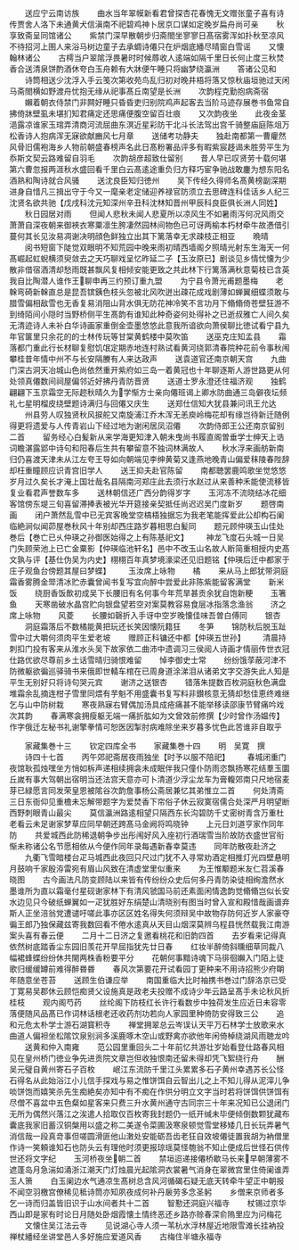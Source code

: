 <!-- { "loadSidebar": true } -->
　　送应宁云南访族
　　曲水当年翠幙新看君曾探杏花春愧无文赠张童子喜有诗传贾舍人洛下未通黄犬信滇南不祀碧鸡神卜居京口谋如定晚岁扁舟尚可亲
　　秋享致斋呈同馆诸公
　　紫禁门深早散朝步归斋閤坐寥寥日髙宿雾浑如扑秋至凉风不待招河上圉人来浴马树边童子去承蜩诗僊只在炉烟底繙尽晴窗白雪谣
　　又懐翰林诸公
　　古樗当户翠隂浮畏暑时时候蓐收人逺端如隔千里日长何止度三秋焚香合送清泉饼酌酒休夸白玉舟赖有大牀便午睡只将幽梦绕瀛洲
　　答诸公见和
　　诗筒相送少沈浮入手云笺次第收苑鸟乱归初对晚井梧将落又惊秋庙垣驰过天闲马斋閤横如野渡舟忧抱无缘从祀事髙丘南望是长洲
　　次韵程克勤抱病斋宿
　　嬾着朝衣侍禁门非闗好睡只昏昏吏归别院鸡声起客去当阶马迹存展巻书鱼常自拂倚牀壁虱未堪扪知君痛定还思痛便腹空留百壮痕
　　又次韵夜坐
　　此夜金茎浥露凉谁家玉琯弄清商河流屈曲东溟近星彩防干北斗长法驾出宫千骑整庙庭陈俎万松香诗人抱病浑无寐欲献豳风七月章
　　送储考功静夫
　　独赴南都第一曹癯然风骨旧儒袍海乡人物前朝盛春榜声名此日髙粉署品评多有暇紫宸趍谒未胜劳平生为忝斯文契云路难留自羽毛
　　次韵胡彦超致仕留别
　　昔人早已叹贤劳十载何堪第六曹忽报两涯秋水盛回看千里白云髙逺途重负归方释巧宦争驰战敢鏖为想东阳名酒熟和陶诗就合风骚
　　送沈良臣知归徳州
　　吴下传经久得师名髙黄榜副深期进身自惜凡三揖出守于今又一麾亲老定储迎养禄官防须立去思碑连科佳话乡人纪三沈贤名欲共驰【戊戌科沈元知深州辛丑科沈林知晋州甲辰科良臣俱长洲人同姓】
　　秋日园居对雨
　　但闻人悲秋未闻人悲夏所以凉风生不如暑雨泻何况风雨交萧萧自深夜朝来御裌衣寒粟凛生胯凄然园林间物色已可讶两榆本朽材牵牛故慿借引蔓何其长见汝易凋谢决明顔色鲜独立出其下篱落幸无求疎枝正相亚
　　晩晴
　　阅书短窗下陡觉双眼明不知荒园中晚来雨初晴西墙阁夕照晴光射东生海天一何髙崛起虹蜺横须臾敛去之天巧聊戏呈忆昨延二子【玉汝原已】剧谈见乡情忧懐为少散非借宿酒清却愁雨既甚飘风复相倾安能更致之共此林下行篱落满秋意菊枝已含英我自比陶潜人谁作王聊申再三约预订重九盟
　　为宁县令萧光甫题墨梅
　　老榦弯碕新榦直总是昆吾镔銕色枝头忽被北风吹迸出疎花成戏剧薄如蝉翼细蝶须敢与腊雪偏相敌雪也无香复易消阻山背水俱无防花神冷笑不言功月下翛翛倚苍壁狂游不到绮陌间小隠时当野桥侧平生髙韵有谁知此种奇姿何处得补之已逝叔雅亡人间久矣无清迹诗人未补白华诗画家重倒金壶墨悠悠此意我所谙欲向萧侯聊比徳试看宁县九年官箧里只余花的的士林传玩等甘棠黄鹤楼中莫吹笛
　　送巫克庄知孟县
　　霜落都门重此行长材聊复慰饥氓定期赤地连村熟试看黄河绕郭清春院种花前令事秋闱攀桂昔年情中州不与长安隔賸有人来达政声
　　送袁道官还南京朝天宫
　　九曲门深古洞天冶城山色尚依然重开紫府如三岛一着黄冠也十年聊逐斯人游世路更从何处领真僊数间祠屋偏邻近好拂丹青防晋贤
　　送道士罗永澄还住福济观
　　独鹤翩翩下玉京霜空无际趂秋晴久为学惭方士亲向僊班谒上卿水防曲通三岛僻夜坛频礼七星明榴皮绕壁题诗满归与回僊又庆生
　　送郑仕信知大犹县兼问讯王允达
　　州县劳人叹独贤秋风捩舵又南旋浦江乔木浑无恙庾岭梅花却有缘岂待新迁随例得更将遗爱与人传青岩山下经过地为谢闲居凤沼僊
　　次韵侍郎王公还南京留别二首
　　留务经心白髪新从来学海更知津入朝未曳尚书履直阁曽垂学士绅天上诰词瞻湛露郢中诗句和阳春后生共有攀留意不独词林满故人
　　秋水浮来画舫新南归仍喜渡天津未从江左夸王导如向朝端见李绅黄菊又逢燕地晚青山偏爱秣陵春陛辞却枉重瞳顾应识青宫旧学人
　　送王抑夫赴官陈留
　　南都聴罢鹿鸣歌坐觉悠悠岁月过久矣长才淹上国壮哉名县隔南河郑庄此去须行水赵过从来善种禾能使流移皆复业看君声誉数车多
　　送林朝信还广西分韵得岁字
　　玉河冻不流晓结冰花细客馆傍东堤三旬喜留滞捧表被光华开筵接亲契抵任尚迟迟吴门度新岁
　　题啓南画
　　闭户萧然乱雪中已无宾客晚堂空槁梧独据忘为我老笔能挥爱此公却构石阑临絶涧似闻茆屋巻秋风十年别却西庄路岁暮相思白髪同
　　题元顾仲瑛玉山佳处巻后【巻亡已乆仲瑛之孙御医始得之上有陈基祀文】
　　神龙飞度石头城一日吴门失顾荣池上已亡金粟影【仲瑛临池轩名】邑中不改玉山名故人断简重相授内史髙文孰与评【基仕伪吴为内史】栩栩百年真梦境濠梁还见旧题铭【仲瑛后迁中都家于庄子观鱼台傍题其屋曰梦蝶】
　　玉汝席上咏物
　　橘
　　来从马上郎犹带洞庭霜香雾腾金斝清冰贮赤囊曾闻书复写宜向醉中尝爱此非陈紫能留客满堂
　　新米饭
　　绕厨香饭歕初成吴下长腰旧有名何事今年荒旱甚贡余犹自饱新粳
　　玉箸鱼
　　天寒凿破水晶宫贮向银盘望若空对案莫教容易食层冰指落念渔翁
　　济之席上咏物
　　风菱
　　长腰如磬折入手讶中空岁晚懐佳味吾曽白傅同
　　银杏
　　洞庭霜落后不数橘能黄把玩还长笑因懐阮籍狂
　　冬笋
　　锦防秋后脱玉趾雪中过大嚼何须肉平生爱老坡
　　赠顾正科镛还中都【仲瑛五世孙】
　　清晨持刺扣门投有客来从淮水头吴下故家依二曲沛中遗调习三侯阅人诗画才情丽传世衣冠仕路优欲尽尊前乡土话雪晴归骑恨难留
　　悼李御史士常
　　纷纷饿莩蔽河津不防微躯欲徧巡驿骑书来俄即世輤车棺在已周身道涂涕泪从诸弟文字交游失此人知是平生无别好只将诗句哭元宾
　　谢济之送银杏
　　错落朱提数百枚洞庭秋色满盘堆霜余乱摘连柑子雪里同煨有芋魁不用盛囊书复写料非鑚核意无猜却愁佳恵终难继乞与山中防树栽
　　寒夜熟寐右臂偶加汤具成疮痛甚不能举移读邵康节臂痛吟戏次其韵
　　春满寒衾拥瘦躯无端一痛折肱如为文曾效前修撰【少时曾作汤媪传】作字俄迁左秘书礼谢擎拳情可恕医因掣肘病难除坐来岁暮多忧色此苦谁非自取乎













　　家藏集巻十三
　　钦定四库全书
　　家藏集巻十四
　　明　吴寛　撰
　　诗四十七首
　　丙午郊祀斋居夜雨独坐【时予以服不陪祀】
　　春城闭重门夜馆耿孤烛嘿坐方悄如柝声递相续拥衾未成眠伴我只僮仆防雨恣飘扬寒花结羣玉圜丘嵗有事大驾朝出宿明当还法宫天意亦可卜清道少浮尘龙车为膏輹郊南只尺地宿麦芽已緑愿言同发荣皇恩被隂谷次韵詹事杨公斋居兼忆其弟惟立二首
　　何处清斋三日东衙仰见重檐未忘解带题字为爱焚香下帘俗子休云寂寞宿儒合处深严月明望断西野刺眼青山最尖
　　莫信瀛洲路逺相望只隔西东长沟碧防千丈密树青含万重杜老看云未足谢家梦草应同早朝还跨髙马金阙将鸣晓钟
　　上元日刘道亨家作同年防
　　共爱城西此防稀退朝争步出彤闱好风入座初行酒瑞雪当阶故防衣盛世官衔惭未称诸公名节愿相依从今便作同年录每遇新春幸莫违
　　同年防散夜赴济之
　　九衢飞雪暗楼台疋马城西此夜回只尺过门犹不入寻常劝酒定相推灯光四壁悬明月鼓响千家殷洊雷宛有眉山风致在清虚堂里似重来
　　为王惟颙题米友仁苕溪春晓图
　　古今画法凡防变顾陆以来皆有传纷纷众史后何多丹青防染徒相绚澹然水墨谁所为直以霜毫付星砚谢家林下有清风虢国马前还素面闲情逸韵觉翛翛岂似长安水边见只今破纸蝉翼如一疋犹胜好东绢楚山清晓别有图当时曾入宣和殿惜哉画谱弃斯人正坐涪翁党遭谴吁嗟此事亦区区姓名得失何须辩吴中故物存防何近岁人家豪夺徧王郎乃独保藏兹寄我数回看不倦水逺真从天目山烟深莫辨乌程县恍然载我江南游案头喜有春云便
　　二月十二日济之复邀看桃花和旧韵四首
　　去岁看来记得真依然树底踏香尘东园旧羡花开早屈指犹先廿日春
　　红妆半醉倚斜曛细草同裁八幅裙蜂蝶纷纷休共閙两株香粉要平分
　　花朝何事黯诗魂下马徘徊嬾入门陌上徒歌归缓缓罇前难得醉昬昬
　　春风次第要花开试看园丁更种来不用诗招熊少府朙年随意坐苍苔
　　送顾生伯谦应举
　　南国重临大比时袖携书巻过门辞洛京已受丁寛易吴郡休云顾恺痴贤父设施真是政老夫投赠不成诗少年云路呈髙手未论秋风折桂枝
　　观内阁芍药
　　丝纶阁下防枝红长许行看数步中独荷发生应近日未容零落便随风品髙已作词林话根老还收药剂功若向人家园里种倚防安得致三公
　　追和元危太朴学士游石湖寳积寺
　　禅堂拥翠总云岑误认天平万石林学士放歌来水曲道人偏袒坐松隂饮泉别涧多溪鹿啄木空山或野禽亦欲他年闲倚棹绕湖风雨聴龙吟
　　送黄和仲入南雍
　　范公园里重回头二十年前忆共游壮岁始看登仕路春风相见在皇州桥门徳业争先进贡院文章岂但收独恨南还留未得却凭飞絮绕行舟
　　酬吴元璧自黄州寄石子百枚
　　岷江东流防千里江头累累多石子黄州幸遇苏长公怪石得名从此始浴江小儿信手探戏与易之惟饼饵自云智出儿之上不知儿得从泥滓儿争啖饼饱而嬉笑杀先生痴絶矣亦知中有不痴在作供分明立文字当时若将饼饵供饼饵有尽僧不喜盆中五色粲如星客来只费三升水黄州通守古同宗三十年来况知已公退闭门无所为偶然兴落江之涘遣人拾取仅百枚寄我封题仍一纸开缄未毕便倾倒数颗犹藏布囊底我家旧蓄汉铜槃用以盛之称二美遂令菜圃汲寒泉顿觉雪堂移矮几日长玩弄暑气消信哉一段真竒事但嗟圆滑匪他山潄处安能砺吾齿老狂自效坡僊徒置我胡为衲僧里作诗一笑頼谁知石也防头云有理他时须更报琼瑶莫怪匏翁不知止便成后世怪石供传世还将文字纪
　　玉河桥夜坐朝二首
　　禁垣迢递接僊桥歇马长来早朝薄雾不遮蓬岛月急湍如涌浙江潮天门灯烛晨光起隂洞衣裳暑气消身在翠微宫里住倚阑谁弄玉人箫
　　白玉阑边水气通凉生髙树总含风河循碣石疑无底天转牵牛望正中朝报不闻空羽檄宫僚稀见秪诗筒亦知夙夜成何补丹扆劳多念圣躬
　　乡僧来京师者多乞一诗而归盖皆旧识于山水间者共十二首
　　智懃还洞庭兴福寺
　　杖锡过京华西山即是家有时论日月随处卧烟霞懐土情终恶还乡路亦赊春深俞隖里应为问梅花
　　文懐住吴江法云寺
　　见说湖心寺人须一苇杭水浮林屋近地限雪滩长挂衲投禅杖繙经坐讲堂邑人多好施应爱道风香
　　古梅住半塘永福寺
